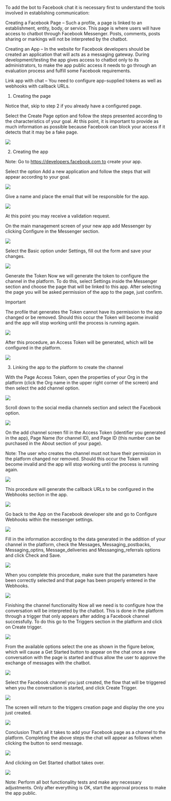 To add the bot to Facebook chat it is necessary first to understand the tools involved in establishing communication:

Creating a Facebook Page – Such a profile, a page is linked to an establishment, entity, body, or service. This page is where users will have access to chatbot through Facebook Messenger. Posts, comments, posts sharing or markings will not be interpreted by the chatbot.

Creating an App – In the website for Facebook developers should be created an application that will acts as a messaging gateway. During development/testing the app gives access to chatbot only to its administrators, to make the app public access it needs to go through an evaluation process and fulfill some Facebook requirements.

Link app with chat – You need to configure app-supplied tokens as well as webhooks with callback URLs.

1. Creating the page 

Notice that, skip to step 2 if you already have a configured page.

Select the Create Page option and follow the steps presented according to the characteristics of your goal. At this point, it is important to provide as much information as possible because Facebook can block your access if it detects that it may be a fake page.

![](/img/facebook/fb1.png)

2. Creating the app 

Note: Go to https://developers.facebook.com to create your app.

Select the option Add a new application and follow the steps that will appear according to your goal.

![](/img/facebook/fb2.png)

Give a name and place the email that will be responsible for the app.

![](/img/facebook/fb3.png)

At this point you may receive a validation request.

On the main management screen of your new app add Messenger by clicking Configure in the Messenger section.

![](/img/facebook/fb4.png)

Select the Basic option under Settings, fill out the form and save your changes.

![](/img/facebook/fb5.png)

Generate the Token
Now we will generate the token to configure the channel in the platform. To do this, select Settings inside the Messenger section and choose the page that will be linked to this app. After selecting the page you will be asked permission of the app to the page, just confirm.

Important

The profile that generates the Token cannot have its permission to the app changed or be removed. Should this occur the Token will become invalid and the app will stop working until the process is running again.

 ![](/img/facebook/fb6.png)

After this procedure, an Access Token will be generated, which will be configured in the platform.

![](/img/facebook/fb7.png)

3. Linking the app to the platform to create the channel

With the Page Access Token, open the properties of your Org in the platform (click the Org name in the upper right corner of the screen) and then select the add channel option.

 ![](/img/facebook/fb8.png)


Scroll down to the social media channels section and select the Facebook option.

 ![](/img/facebook/fb9.png)

On the add channel screen fill in the Access Token (identifier you generated in the app), Page Name (for channel ID), and Page ID (this number can be purchased in the About section of your page).

Note: The user who creates the channel must not have their permission in the platform changed nor removed. Should this occur the Token will become invalid and the app will stop working until the process is running again.

![](/img/facebook/fb10.png)

This procedure will generate the callback URLs to be configured in the Webhooks section in the app.

![](/img/facebook/fb11.png)

Go back to the App on the Facebook developer site and go to Configure Webhooks within the messenger settings.

![](/img/facebook/fb12.png)

Fill in the information according to the data generated in the addition of your channel in the platform, check the Messages, Messaging_postbacks, Messaging_optins, Message_deliveries and Messanging_referrals options and click Check and Save.

 ![](/img/facebook/fb13.png)

When you complete this procedure, make sure that the parameters have been correctly selected and that page has been properly entered in the Webhooks.

![](/img/facebook/fb14.png)

Finishing the channel functionality
Now all we need is to configure how the conversation will be interpreted by the chatbot. This is done in the platform through a trigger that only appears after adding a Facebook channel successfully. To do this go to the Triggers section in the platform and click on Create trigger.

![](/img/facebook/fb15.png)

From the available options select the one as shown in the figure below, which will cause a Get Started button to appear on the chat once a new conversation with the page is started and thus allow the user to approve the exchange of messages with the chatbot.

 ![](/img/facebook/fb16.png)

Select the Facebook channel you just created, the flow that will be triggered when you the conversation is started, and click Create Trigger.

![](/img/facebook/fb17.png)

The screen will return to the triggers creation page and display the one you just created.

![](/img/facebook/fb18.png)

Conclusion
That’s all it takes to add your Facebook page as a channel to the platform. Completing the above steps the chat will appear as follows when clicking the button to send message.

![](/img/facebook/fb19.png)

And clicking on Get Started chatbot takes over.

![](/img/facebook/fb20.png)

Note: Perform all bot functionality tests and make any necessary adjustments. Only after everything is OK, start the approval process to make the app public.

